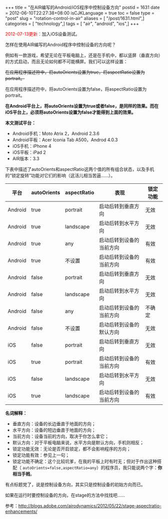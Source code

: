 +++
title = "在AIR编写的Android/iOS程序中控制设备方向"
postid = 1631
date = 2012-06-10T22:27:38+08:00
isCJKLanguage = true
toc = false
type = "post"
slug = "rotation-control-in-air"
aliases = [ "/post/1631.html",]
categories = [ "technology",]
tags = [ "air", "android", "ios",]
+++


<span style="color:red">2012-07-13更新：</span>加入iOS设备测试。


怎样在使用AIR编写的Android程序中控制设备的方向呢？

例如有一款游戏，希望无论在平板电脑上，还是在手机中，都以竖屏（垂直方向）的方式启动，而且无论如何都不可能横屏。我们可以这样设置：

<del>在应用程序描述符中，将autoOrients设置为true，将aspectRatio设置为portrait。</del>

在应用程序描述符中，将autoOrients设置为false，将aspectRatio设置为portrait。

**在Android平台上，将autoOrients设置为true或者false，是同样的效果。而在iOS平台上，必须将autoOrients设置为false才能得到上面的效果。**

**本文测试平台：**

-   Android手机：Moto Atrix 2，Android 2.3.6
-   Android平板：Acer Iconia Tab A500，Androd 4.0.3
-   iOS手机：iPhone 4
-   iOS平板：iPad 2
-   AIR版本：3.3

下表中描述了autoOrients和aspectRatio这两个值的所有组合状态，以及手机的“锁定旋转”功能对它们的影响（这活儿相当苦逼……）。<!--more-->

|  平台     | autoOrients | aspectRatio     | 表现                        | 锁定功能 |
|----       |----       | ----          | ----                          | ---- |
|  Android  | true        | portrait        | 启动后转到垂直方向          | 无效 |
|  Android  | true        | landscape       | 启动后转到水平方向          | 无效 |
|  Android  | true        | any             | 启动后转到设备的当前方向    | 有效 |
|  Android  | true        | 不设置          | 启动后转到设备的当前方向    | 有效 |
|  Android  | false       | portrait        | 启动后转到垂直方向          | 无效 |
|  Android  | false       | landscape       | 启动后转到水平方向          | 无效 |
|  Android  | false       | any             | 启动后转到设备的当前方向    | 不确定 |
|  Android  | false       | 不设置          | 启动后转到设备的默认方向    | 无效 |
|  iOS      | false       | portrait        | 启动后转到垂直方向          | 无效 |
|  iOS      | true        | portrait        | 启动后转到设备的当前方向    | 有效 |
|  iOS      | false       | landscape       | 启动后转到水平方向          | 无效 |
|  iOS      | true        | landscape       | 启动后转到设备的当前方向    | 有效 |

**名词解释：**

-   垂直方向：设备的长边垂直于地面的方向；
-   水平方向：设备的短边垂直于地面的方向；
-   当前方向：设备当前的方向，取决于你怎么拿它；
-   默认方向：对于平板电脑来说，水平方向是默认方向，手机则相反；
-   锁定功能无效：无论是否开启锁定，都不会影响程序的方向；
-   锁定功能有效：参见上一句；
-   锁定功能不确定：这个比较坑爹，在我的平板上时有时无；但对于作出这种搭配（
`autoOrients=false,aspectRatio=any`）的程序员，我只能说两个字：**你相当手贱**。

有点标题党了，说是控制设备方向，其实只是控制设备的初始方向而已。

如果在运行时要控制设备的方向，在stage的方法中找找吧……

参考：<http://blogs.adobe.com/airodynamics/2012/05/22/stage-aspectratio-enhancements/>
